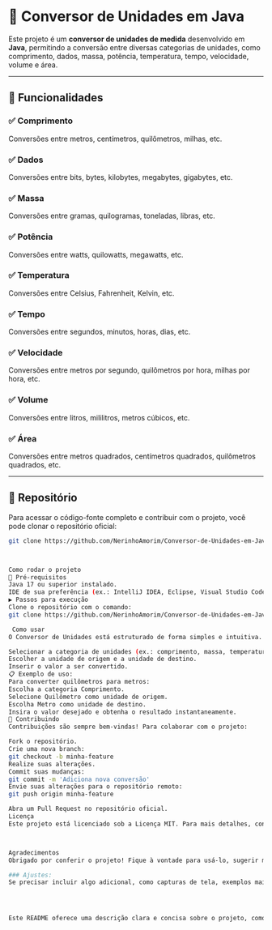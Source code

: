 # 🧮 Conversor de Unidades em Java

Este projeto é um **conversor de unidades de medida** desenvolvido em **Java**, permitindo a conversão entre diversas categorias de unidades, como comprimento, dados, massa, potência, temperatura, tempo, velocidade, volume e área.

---

## 🚀 Funcionalidades

### ✅ **Comprimento**  
Conversões entre metros, centímetros, quilômetros, milhas, etc.

### ✅ **Dados**  
Conversões entre bits, bytes, kilobytes, megabytes, gigabytes, etc.

### ✅ **Massa**  
Conversões entre gramas, quilogramas, toneladas, libras, etc.

### ✅ **Potência**  
Conversões entre watts, quilowatts, megawatts, etc.

### ✅ **Temperatura**  
Conversões entre Celsius, Fahrenheit, Kelvin, etc.

### ✅ **Tempo**  
Conversões entre segundos, minutos, horas, dias, etc.

### ✅ **Velocidade**  
Conversões entre metros por segundo, quilômetros por hora, milhas por hora, etc.

### ✅ **Volume**  
Conversões entre litros, mililitros, metros cúbicos, etc.

### ✅ **Área**  
Conversões entre metros quadrados, centímetros quadrados, quilômetros quadrados, etc.

---

## 📂 Repositório

Para acessar o código-fonte completo e contribuir com o projeto, você pode clonar o repositório oficial:

```bash
git clone https://github.com/NerinhoAmorim/Conversor-de-Unidades-em-Java.git



Como rodar o projeto
🔑 Pré-requisitos
Java 17 ou superior instalado.
IDE de sua preferência (ex.: IntelliJ IDEA, Eclipse, Visual Studio Code).
▶️ Passos para execução
Clone o repositório com o comando:
git clone https://github.com/NerinhoAmorim/Conversor-de-Unidades-em-Java.git

 Como usar
O Conversor de Unidades está estruturado de forma simples e intuitiva. Para realizar uma conversão, basta:

Selecionar a categoria de unidades (ex.: comprimento, massa, temperatura, etc.).
Escolher a unidade de origem e a unidade de destino.
Inserir o valor a ser convertido.
📋 Exemplo de uso:
Para converter quilômetros para metros:
Escolha a categoria Comprimento.
Selecione Quilômetro como unidade de origem.
Escolha Metro como unidade de destino.
Insira o valor desejado e obtenha o resultado instantaneamente.
🤝 Contribuindo
Contribuições são sempre bem-vindas! Para colaborar com o projeto:

Fork o repositório.
Crie uma nova branch:
git checkout -b minha-feature
Realize suas alterações.
Commit suas mudanças:
git commit -m 'Adiciona nova conversão'
Envie suas alterações para o repositório remoto:
git push origin minha-feature

Abra um Pull Request no repositório oficial.
Licença
Este projeto está licenciado sob a Licença MIT. Para mais detalhes, consulte o arquivo LICENSE.



Agradecimentos
Obrigado por conferir o projeto! Fique à vontade para usá-lo, sugerir melhorias e contribuir para torná-lo ainda mais útil. 🚀

### Ajustes:
Se precisar incluir algo adicional, como capturas de tela, exemplos mais detalhados ou expandir o guia de contribuições, posso fazer isso. É só avisar! 😊




Este README oferece uma descrição clara e concisa sobre o projeto, como usá-lo, como contribuir e detalhes sobre a licença. Se precisar de ajustes, me avise!
